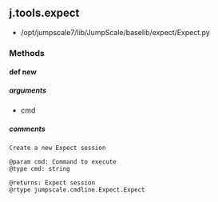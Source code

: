<!-- toc -->
## j.tools.expect

- /opt/jumpscale7/lib/JumpScale/baselib/expect/Expect.py

### Methods

#### def new 

##### arguments

- cmd

##### comments

```
Create a new Expect session

@param cmd: Command to execute
@type cmd: string

@returns: Expect session
@rtype jumpscale.cmdline.Expect.Expect

```

